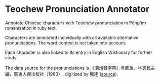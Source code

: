 Teochew Pronunciation Annotator
===============================

Annotate Chinese characters with Teochew pronunciation in Pêng'im romanization
in ruby text.

Characters are annotated individually with all available alternative
pronunciations. The word context is not taken into account.

Each character is also linked to its entry in English Wiktionary for further
study.

The data source for the pronunciations is
《潮州音字典》吳華重、林適民主編，廣東人民出版社（1983）, digitized by 騰達
([source](https://github.com/kahaani/dieghv)).

